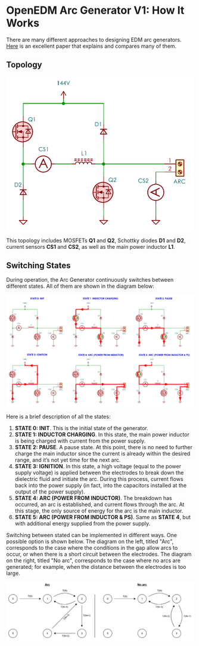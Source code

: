 # OpenEDM Arc Generator V1: How It Works

There are many different approaches to designing EDM arc generators. [Here](https://ietresearch.onlinelibrary.wiley.com/doi/epdf/10.1049/iet-pel.2020.0205) is an excellent paper that explains and compares many of them.

## Topology

![](https://github.com/OpenEDM/.github/blob/main/images/arc_generator_topology.png)

This topology includes MOSFETs **Q1** and **Q2**, Schottky diodes **D1** and **D2**, current sensors **CS1** and **CS2**, as well as the main power inductor **L1**.

## Switching States

During operation, the Arc Generator continuously switches between different states. All of them are shown in the diagram below:

![](https://github.com/OpenEDM/.github/blob/main/images/arc_generator_states.png)

Here is a brief description of all the states:

1. **STATE 0: INIT**. This is the initial state of the generator.
1. **STATE 1: INDUCTOR CHARGING**. In this state, the main power inductor is being charged with current from the power supply.
1. **STATE 2: PAUSE**. A pause state. At this point, there is no need to further charge the main inductor since the current is already within the desired range, and it’s not yet time for the next arc.
1. **STATE 3: IGNITION**. In this state, a high voltage (equal to the power supply voltage) is applied between the electrodes to break down the dielectric fluid and initiate the arc. During this process, current flows back into the power supply (in fact, into the capacitors installed at the output of the power supply).
1. **STATE 4: ARC (POWER FROM INDUCTOR)**. The breakdown has occurred, an arc is established, and current flows through the arc. At this stage, the only source of energy for the arc is the main inductor.
1. **STATE 5: ARC (POWER FROM INDUCTOR & PS)**. Same as **STATE 4**, but with additional energy supplied from the power supply.

Switching between stated can be implemented in different ways. One possible option is shown below. The diagram on the left, titled "Arc", corresponds to the case where the conditions in the gap allow arcs to occur, or when there is a short circuit between the electrodes. The diagram on the right, titled "No arc", corresponds to the case where no arcs are generated; for example, when the distance between the electrodes is too large.

![](https://github.com/OpenEDM/.github/blob/main/images/arc_generator_state_machines.png)
